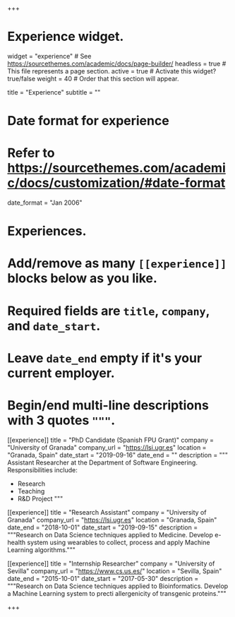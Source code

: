+++
# Experience widget.
widget = "experience"  # See https://sourcethemes.com/academic/docs/page-builder/
headless = true  # This file represents a page section.
active = true  # Activate this widget? true/false
weight = 40  # Order that this section will appear.

title = "Experience"
subtitle = ""

# Date format for experience
#   Refer to https://sourcethemes.com/academic/docs/customization/#date-format
date_format = "Jan 2006"

# Experiences.
#   Add/remove as many `[[experience]]` blocks below as you like.
#   Required fields are `title`, `company`, and `date_start`.
#   Leave `date_end` empty if it's your current employer.
#   Begin/end multi-line descriptions with 3 quotes `"""`.
[[experience]]
  title = "PhD Candidate (Spanish FPU Grant)"
  company = "University of Granada"
  company_url = "https://lsi.ugr.es"
  location = "Granada, Spain"
  date_start = "2019-09-16"
  date_end = ""
  description = """
  Assistant Researcher at the Department of Software Engineering.
  Responsibilities include:
  * Research
  * Teaching
  * R&D Project
  """

[[experience]]
title = "Research Assistant"
company = "University of Granada"
company_url = "https://lsi.ugr.es"
location = "Granada, Spain"
date_end = "2018-10-01"
date_start = "2019-09-15"
description = """Research on Data Science techniques applied to Medicine. Develop e-health system using wearables to collect, process and apply Machine Learning algorithms."""

[[experience]]
title = "Internship Researcher"
company = "University of Sevilla"
company_url = "https://www.cs.us.es/"
location = "Sevilla, Spain"
date_end = "2015-10-01"
date_start = "2017-05-30"
description = """Research on Data Science techniques applied to Bioinformatics. Develop a Machine Learning system to precti allergenicity of transgenic proteins."""

+++
